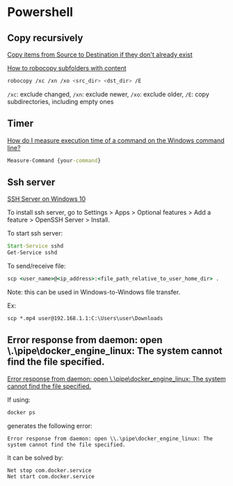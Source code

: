 # Powershell

## Copy recursively

[Copy items from Source to Destination if they don't already exist](https://stackoverflow.com/questions/25916197/copy-items-from-source-to-destination-if-they-dont-already-exist)

[How to robocopy subfolders with content](https://stackoverflow.com/questions/24385239/how-to-robocopy-subfolders-with-content)

```bash
robocopy /xc /xn /xo <src_dir> <dst_dir> /E
```

`/xc`: exclude changed, `/xn`: exclude newer, `/xo`: exclude older, `/E`: copy subdirectories, including empty ones

## Timer
[How do I measure execution time of a command on the Windows command line?](https://stackoverflow.com/questions/673523/how-do-i-measure-execution-time-of-a-command-on-the-windows-command-line)
```bat
Measure-Command {your-command}
```

## Ssh server

[SSH Server on Windows 10](https://virtualizationreview.com/articles/2020/05/21/ssh-server-on-windows-10.aspx)

To install ssh server, go to Settings > Apps > Optional features > Add a feature > OpenSSH Server > Install.

To start ssh server:
```bat
Start-Service sshd
Get-Service sshd
```

To send/receive file:
```bat
scp <user_name>@<ip_address>:<file_path_relative_to_user_home_dir> .
```

Note: this can be used in Windows-to-Windows file transfer.

Ex:

```bat
scp *.mp4 user@192.168.1.1:C:\Users\user\Downloads
```

## Error response from daemon: open \\.\pipe\docker_engine_linux: The system cannot find the file specified.

[Error response from daemon: open \\.\pipe\docker_engine_linux: The system cannot find the file specified.](https://github.com/docker/for-win/issues/4495)

If using:
```bat
docker ps
```

generates the following error:
```
Error response from daemon: open \\.\pipe\docker_engine_linux: The system cannot find the file specified.
```

It can be solved by:
```bat
Net stop com.docker.service
Net start com.docker.service
```
